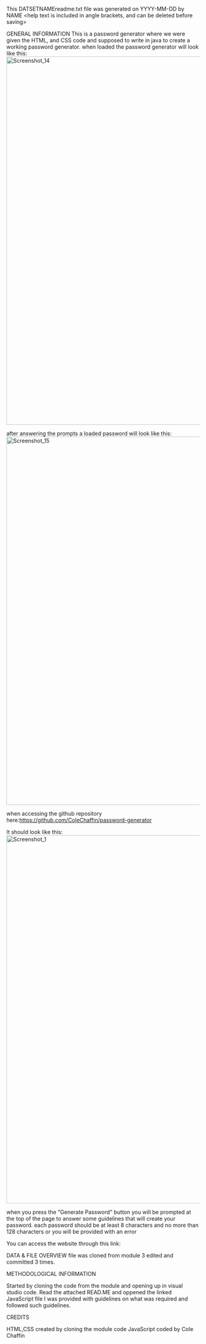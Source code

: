 This DATSETNAMEreadme.txt file was generated on YYYY-MM-DD by NAME
<help text is included in angle brackets, and can be deleted before saving>


GENERAL INFORMATION
This is a password generator where we were given the HTML, and CSS code and supposed to write in java to create a working password generator.
when loaded the password generator will look like this:
<img width="960" alt="Screenshot_14" src="https://user-images.githubusercontent.com/123752208/221719390-02f734cd-4731-4487-a81a-41d2d7147d6b.png">

after answering the prompts a loaded password will look like this:
<img width="960" alt="Screenshot_15" src="https://user-images.githubusercontent.com/123752208/221719469-926823dd-aaab-4f4a-a721-eec92f4bb32d.png">

when accessing the github repository here:https://github.com/ColeChaffin/password-generator

It should look like this:
<img width="960" alt="Screenshot_1" src="https://user-images.githubusercontent.com/123752208/221720167-905b1097-7878-425d-9bfe-9a06be805454.png">

when you press the "Generate Password" button you will be prompted at the top of the page to answer some guidelines that will create your password.
each password should be at least 8 characters and no more than 128 characters or you will be provided with an error

You can access the website through this link:

DATA & FILE OVERVIEW
file was cloned from module 3
edited and committed 3 times.



METHODOLOGICAL INFORMATION

Started by cloning the code from the module and opening up in visual studio code.
Read the attached READ.ME and oppened the linked JavaScript file
I was provided with guidelines on what was required and followed such guidelines.


CREDITS

HTML,CSS created by cloning the module code
  JavaScript coded by Cole Chaffin
